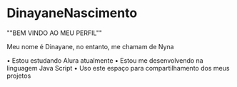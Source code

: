 # DinayaneNascimento

""BEM VINDO AO MEU PERFIL""

Meu nome é Dinayane, no entanto, me chamam de Nyna 

• Estou estudando Alura atualmente 
• Estou me desenvolvendo na linguagem Java Script 
• Uso este espaço para compartilhamento dos meus projetos 
